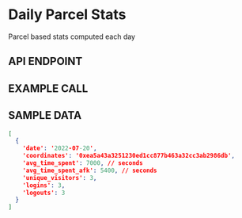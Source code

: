 # Daily Parcel Stats

Parcel based stats computed each day

## API ENDPOINT

## EXAMPLE CALL

## SAMPLE DATA

``` json
[
  {
    'date': '2022-07-20',
    'coordinates': '0xea5a43a3251230ed1cc877b463a32cc3ab2986db',
    'avg_time_spent': 7000, // seconds
    'avg_time_spent_afk': 5400, // seconds
    'unique_visitors': 3,
    'logins': 3,
    'logouts': 3
  }
]
```
